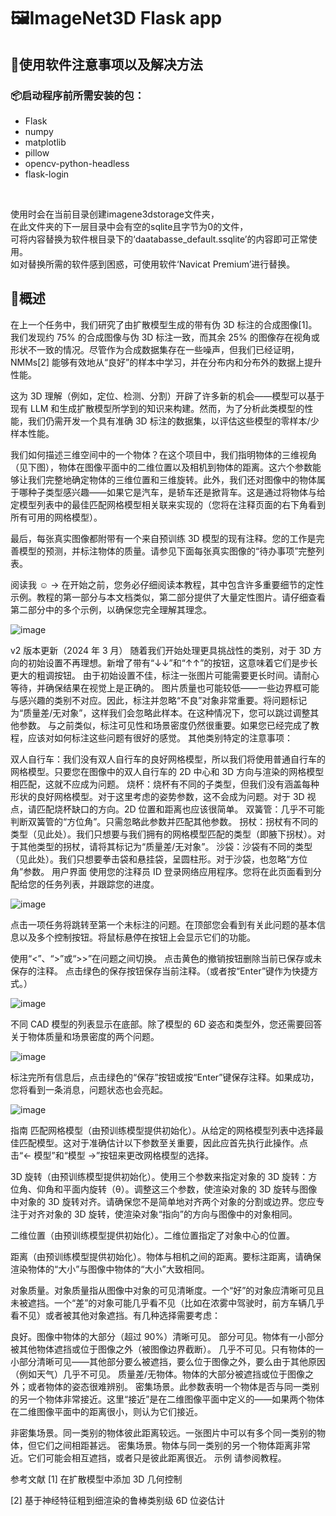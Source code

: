 # 🖼️ImageNet3D Flask app
## 📖使用软件注意事项以及解决方法
### 📦启动程序前所需安装的包：

- Flask <br>
- numpy <br>
- matplotlib <br>
- pillow <br>
- opencv-python-headless <br>
- flask-login <br>
<br>

使用时会在当前目录创建imagene3dstorage文件夹， <br>
在此文件夹的下一层目录中会有空的sqlite且字节为0的文件， <br>
可将内容替换为软件根目录下的‘daatabasse_default.ssqlite’的内容即可正常使用。 <br>
如对替换所需的软件感到困惑，可使用软件‘Navicat Premium’进行替换。 <br>

## 📓概述

在上一个任务中，我们研究了由扩散模型生成的带有伪 3D 标注的合成图像[1]。我们发现约 75% 的合成图像与伪 3D 标注一致，而其余 25% 的图像存在视角或形状不一致的情况。尽管作为合成数据集存在一些噪声，但我们已经证明，NMMs[2] 能够有效地从“良好”的样本中学习，并在分布内和分布外的数据上提升性能。

这为 3D 理解（例如，定位、检测、分割）开辟了许多新的机会——模型可以基于现有 LLM 和生成扩散模型所学到的知识来构建。然而，为了分析此类模型的性能，我们仍需开发一个具有准确 3D 标注的数据集，以评估这些模型的零样本/少样本性能。

我们如何描述三维空间中的一个物体？在这个项目中，我们指明物体的三维视角（见下图），物体在图像平面中的二维位置以及相机到物体的距离。这六个参数能够让我们完整地确定物体的三维位置和三维旋转。此外，我们还对图像中的物体属于哪种子类型感兴趣——如果它是汽车，是轿车还是掀背车。这是通过将物体与给定模型列表中的最佳匹配网格模型相关联来实现的（您将在注释页面的右下角看到所有可用的网格模型）。

最后，每张真实图像都附带有一个来自预训练 3D 模型的现有注释。您的工作是完善模型的预测，并标注物体的质量。请参见下面每张真实图像的“待办事项”完整列表。

阅读我 ☺ → 在开始之前，您务必仔细阅读本教程，其中包含许多重要细节的定性示例。教程的第一部分与本文档类似，第二部分提供了大量定性图片。请仔细查看第二部分中的多个示例，以确保您完全理解其理念。

![image](static/images/imagenet3d_viewpoint.png)

v2 版本更新（2024 年 3 月）
随着我们开始处理更具挑战性的类别，对于 3D 方向的初始设置不再理想。新增了带有“↓↓”和“↑↑”的按钮，这意味着它们是步长更大的粗调按钮。
由于初始设置不佳，标注一张图片可能需要更长时间。请耐心等待，并确保结果在视觉上是正确的。
图片质量也可能较低——一些边界框可能与感兴趣的类别不对应。因此，标注并忽略“不良”对象非常重要。将问题标记为“质量差/无对象”，这样我们会忽略此样本。在这种情况下，您可以跳过调整其他参数。
与之前类似，标注可见性和场景密度仍然很重要。如果您已经完成了教程，应该对如何标注这些问题有很好的感觉。
其他类别特定的注意事项：

双人自行车：我们没有双人自行车的良好网格模型，所以我们将使用普通自行车的网格模型。只要您在图像中的双人自行车的 2D 中心和 3D 方向与渲染的网格模型相匹配，这就不应成为问题。
烧杯：烧杯有不同的子类型，但我们没有涵盖每种形状的良好网格模型。对于这里考虑的姿势参数，这不会成为问题。对于 3D 视点，请匹配烧杯缺口的方向。2D 位置和距离也应该很简单。
双簧管：几乎不可能判断双簧管的“方位角”。只需忽略此参数并匹配其他参数。
拐杖：拐杖有不同的类型（见此处）。我们只想要与我们拥有的网格模型匹配的类型（即腋下拐杖）。对于其他类型的拐杖，请将其标记为“质量差/无对象”。
沙袋：沙袋有不同的类型（见此处）。我们只想要拳击袋和悬挂袋，呈圆柱形。对于沙袋，也忽略“方位角”参数。
用户界面
使用您的注释员 ID 登录网络应用程序。您将在此页面看到分配给您的任务列表，并跟踪您的进度。

![image](static/images/ui_login.png)

点击一项任务将跳转至第一个未标注的问题。在顶部您会看到有关此问题的基本信息以及多个控制按钮。将鼠标悬停在按钮上会显示它们的功能。

使用“<”、“>”或“>>”在问题之间切换。
点击黄色的撤销按钮删除当前已保存或未保存的注释。
点击绿色的保存按钮保存当前注释。（或者按“Enter”键作为快捷方式。）

![image](static/images/ui_annotate.png)

不同 CAD 模型的列表显示在底部。除了模型的 6D 姿态和类型外，您还需要回答关于物体质量和场景密度的两个问题。

![image](static/images/ui_cads.png)

标注完所有信息后，点击绿色的“保存”按钮或按“Enter”键保存注释。如果成功，您将看到一条消息，问题状态也会亮起。

![image](static/images/ui_save.png)

指南
匹配网格模型（由预训练模型提供初始化）。从给定的网格模型列表中选择最佳匹配模型。这对于准确估计以下参数至关重要，因此应首先执行此操作。点击“<- 模型”和“模型 ->”按钮来更改网格模型的选择。

3D 旋转（由预训练模型提供初始化）。使用三个参数来指定对象的 3D 旋转：方位角、仰角和平面内旋转（θ）。调整这三个参数，使渲染对象的 3D 旋转与图像中对象的 3D 旋转对齐。请确保您不是简单地对齐两个对象的分割或边界。您应专注于对齐对象的 3D 旋转，使渲染对象“指向”的方向与图像中的对象相同。

二维位置（由预训练模型提供初始化）。二维位置指定了对象中心的位置。

距离（由预训练模型提供初始化）。物体与相机之间的距离。要标注距离，请确保渲染物体的“大小”与图像中物体的“大小”大致相同。

对象质量。对象质量指从图像中对象的可见清晰度。一个“好”的对象应清晰可见且未被遮挡。一个“差”的对象可能几乎看不见（比如在浓雾中驾驶时，前方车辆几乎看不见）或者被其他对象遮挡。有几种选择需要考虑：

良好。图像中物体的大部分（超过 90%）清晰可见。
部分可见。物体有一小部分被其他物体遮挡或位于图像之外（被图像边界截断）。
几乎不可见。只有物体的一小部分清晰可见——其他部分要么被遮挡，要么位于图像之外，要么由于其他原因（例如天气）几乎不可见。
质量差/无物体。物体的大部分被遮挡或位于图像之外；或者物体的姿态很难辨别。
密集场景。此参数表明一个物体是否与同一类别的另一个物体非常接近。这里“接近”是在二维图像平面中定义的——如果两个物体在二维图像平面中的距离很小，则认为它们接近。

非密集场景。同一类别的物体彼此距离较远。一张图片中可以有多个同一类别的物体，但它们之间相距甚远。
密集场景。物体与同一类别的另一个物体距离非常近。它们可能会相互遮挡，或者只是彼此距离很近。
示例
请参阅教程。

参考文献
[1] 在扩散模型中添加 3D 几何控制

[2] 基于神经特征粗到细渲染的鲁棒类别级 6D 位姿估计
<!-- by zhuang xin jian 2205308040315 -->